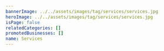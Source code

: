 ```yaml
---
bannerImage: ../../assets/images/tag/services/services.jpg
heroImage: ../../assets/images/tag/services/services.jpg
isPage: false
relatedCategories: []
promotedBusinesses: []
name: Services
---
```

